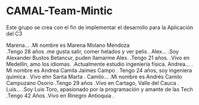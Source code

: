 # CAMAL-Team-Mintic

Este grupo se crea con el fin de implementar el desarrollo para la Aplicación del C3

Marena...
.Mi nombre es Marena Molano Mendoza  
.Tengo 28 años
.me gusta salir, comer helados y ver pelis
.
Alex...
.Soy Alexander Bustos Betancur, puden llamarme Alex.
.Tengo 21 años.
.Vivo en Medellín, amo los idiomas.
.Actualmente estudio ingeniería física.
Andrea...
. Mi nombre es Andrea Camila Jaimes Campo
. Tengo 24 años, soy ingeniera quimica
. Vivo ehn Santa Marta
.
Camilo...
.Mi nombre es Andrés Camilo Campuzano Osorio
.Tengo 29 años
.Vivo en Cartago, Valle del Cauca
.
Luis...
.Soy Luis Toro, apasionado por la programación y amante de las Tech
.Tengo 42 Años
.Vivo en Rinegro Antioquia
.
